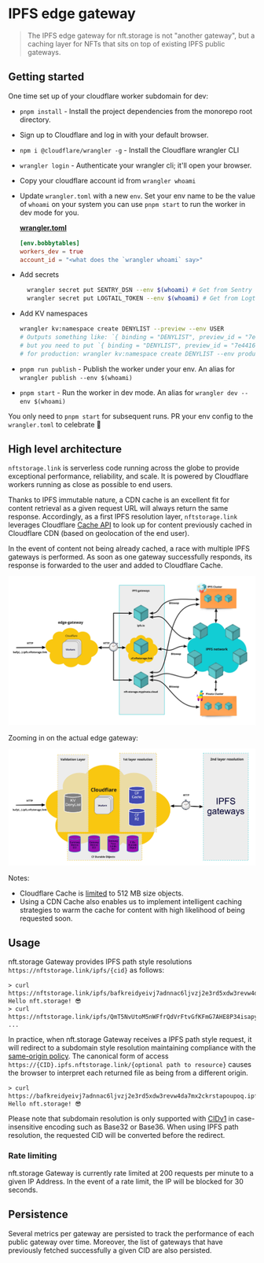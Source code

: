# IPFS edge gateway

> The IPFS edge gateway for nft.storage is not "another gateway", but a caching layer for NFTs that sits on top of existing IPFS public gateways.

## Getting started

One time set up of your cloudflare worker subdomain for dev:

- `pnpm install` - Install the project dependencies from the monorepo root directory.
- Sign up to Cloudflare and log in with your default browser.
- `npm i @cloudflare/wrangler -g` - Install the Cloudflare wrangler CLI
- `wrangler login` - Authenticate your wrangler cli; it'll open your browser.
- Copy your cloudflare account id from `wrangler whoami`
- Update `wrangler.toml` with a new `env`. Set your env name to be the value of `whoami` on your system you can use `pnpm start` to run the worker in dev mode for you.

  [**wrangler.toml**](./wrangler.toml)

  ```toml
  [env.bobbytables]
  workers_dev = true
  account_id = "<what does the `wrangler whoami` say>"
  ```

- Add secrets

  ```sh
    wrangler secret put SENTRY_DSN --env $(whoami) # Get from Sentry (not required for dev)
    wrangler secret put LOGTAIL_TOKEN --env $(whoami) # Get from Logtail
  ```

- Add KV namespaces

  ```sh
  wrangler kv:namespace create DENYLIST --preview --env USER
  # Outputs something like: `{ binding = "DENYLIST", preview_id = "7e441603d1bc4d5a87f6cecb959018e4" }`
  # but you need to put `{ binding = "DENYLIST", preview_id = "7e441603d1bc4d5a87f6cecb959018e4", id = "7e441603d1bc4d5a87f6cecb959018e4" }` inside the `kv_namespaces`.
  # for production: wrangler kv:namespace create DENYLIST --env production
  ```

- `pnpm run publish` - Publish the worker under your env. An alias for `wrangler publish --env $(whoami)`
- `pnpm start` - Run the worker in dev mode. An alias for `wrangler dev --env $(whoami)`

You only need to `pnpm start` for subsequent runs. PR your env config to the `wrangler.toml` to celebrate 🎉

## High level architecture

`nftstorage.link` is serverless code running across the globe to provide exceptional performance, reliability, and scale. It is powered by Cloudflare workers running as close as possible to end users.

Thanks to IPFS immutable nature, a CDN cache is an excellent fit for content retrieval as a given request URL will always return the same response. Accordingly, as a first IPFS resolution layer, `nftstorage.link` leverages Cloudflare [Cache API](https://developers.cloudflare.com/workers/runtime-apis/cache) to look up for content previously cached in Cloudflare CDN (based on geolocation of the end user).

In the event of content not being already cached, a race with multiple IPFS gateways is performed. As soon as one gateway successfully responds, its response is forwarded to the user and added to Cloudflare Cache.

![High level Architecture](./nftstorage.link-edge-gateway-high-level.jpg)

Zooming in on the actual edge gateway:

![Edge gateway](./nftstorage.link-edge-gateway.jpg)

Notes:

- Cloudflare Cache is [limited](https://developers.cloudflare.com/workers/platform/limits/#cache-api-limits) to 512 MB size objects.
- Using a CDN Cache also enables us to implement intelligent caching strategies to warm the cache for content with high likelihood of being requested soon.

## Usage

nft.storage Gateway provides IPFS path style resolutions `https://nftstorage.link/ipfs/{cid}` as follows:

```
> curl https://nftstorage.link/ipfs/bafkreidyeivj7adnnac6ljvzj2e3rd5xdw3revw4da7mx2ckrstapoupoq
Hello nft.storage! 😎
> curl https://nftstorage.link/ipfs/QmT5NvUtoM5nWFfrQdVrFtvGfKFmG7AHE8P34isapyhCxX
...
```

In practice, when nft.storage Gateway receives a IPFS path style request, it will redirect to a subdomain style resolution maintaining compliance with the [same-origin policy](https://en.wikipedia.org/wiki/Same-origin_policy). The canonical form of access `https://{CID}.ipfs.nftstorage.link/{optional path to resource}` causes the browser to interpret each returned file as being from a different origin.

```
> curl https://bafkreidyeivj7adnnac6ljvzj2e3rd5xdw3revw4da7mx2ckrstapoupoq.ipfs.nftstorage.link
Hello nft.storage! 😎
```

Please note that subdomain resolution is only supported with [CIDv1](https://docs.ipfs.io/concepts/content-addressing/#identifier-formats) in case-insensitive encoding such as Base32 or Base36. When using IPFS path resolution, the requested CID will be converted before the redirect.

### Rate limiting

nft.storage Gateway is currently rate limited at 200 requests per minute to a given IP Address. In the event of a rate limit, the IP will be blocked for 30 seconds.

## Persistence

Several metrics per gateway are persisted to track the performance of each public gateway over time. Moreover, the list of gateways that have previously fetched successfully a given CID are also persisted.
